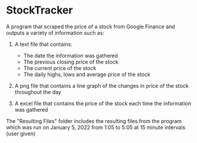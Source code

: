 # StockTracker

A program that scraped the price of a stock from Google Finance and outputs a variety of information such as:

1. A text file that contains:
   - The date the information was gathered 
   - The previous closing price of the stock
   - The current price of the stock
   - The daily highs, lows and average price of the stock
 
2. A png file that contains a line graph of the changes in price of the stock throughout the day

3. A excel file that contains the price of the stock each time the information was gathered

The "Resulting Files" folder includes the resulting files from the program which was run on January 5, 2022 from 1:05 to 5:05 at 15 minute intervals (user given)

